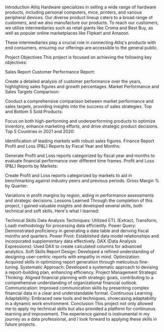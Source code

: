 Introduction
Atliq Hardware specializes in selling a wide range of hardware products, including personal computers, mice, printers, and various peripheral devices. Our diverse product lineup caters to a broad range of customers, and we also manufacture our products. To reach our customers, we utilize intermediaries such as retail giants like Croma and Best Buy, as well as popular online marketplaces like Flipkart and Amazon.

These intermediaries play a crucial role in connecting Atliq's products with end consumers, ensuring our offerings are accessible to the general public.

Project Objectives
This project is focused on achieving the following key objectives:

Sales Report
Customer Performance Report:

Create a detailed analysis of customer performance over the years, highlighting sales figures and growth percentages.
Market Performance and Sales Targets Comparison:

Conduct a comprehensive comparison between market performance and sales targets, providing insights into the success of sales strategies.
Top and Bottom 5 Sold Products:

Focus on both high-performing and underperforming products to optimize inventory, enhance marketing efforts, and drive strategic product decisions.
Top 5 Countries in 2021 and 2020:

Identification of leading markets with robust sales figures.
Finance Report
Profit and Loss (P&L) Reports by Fiscal Year and Months:

Generate Profit and Loss reports categorized by fiscal year and months to evaluate financial performance over different time frames.
Profit and Loss (P&L) Reports by Markets:

Create Profit and Loss reports categorized by markets to aid in benchmarking against industry peers and previous periods.
Gross Margin % by Quarter:

Variations in profit margins by region, aiding in performance assessments and strategic decisions.
Lessons Learned
Through the completion of this project, I gained valuable insights and developed several skills, both technical and soft skills. Here's what I learned:

Technical Skills
Data Analysis Techniques: Utilized ETL (Extract, Transform, Load) methodology for processing data efficiently.
Power Query: Demonstrated proficiency in generating a date table and deriving fiscal months and quarters.
Power Pivot: Established data model relationships and incorporated supplementary data effectively.
DAX (Data Analysis Expressions): Used DAX to create calculated columns for advanced analytics.
Soft Skills
Report Design: Developed a refined understanding of designing user-centric reports with empathy in mind.
Optimization: Acquired skills in optimizing report generation through meticulous fine-tuning.
Systematic Approach: Developed a systematic approach to devising a report-building plan, enhancing efficiency.
Project Management
Strategic Thinking: Aligned financial planning with strategic goals, contributing to a comprehensive understanding of organizational financial outlook.
Communication: Improved communication skills by presenting complex financial data in a clear and understandable format.
Continuous Learning
Adaptability: Embraced new tools and techniques, showcasing adaptability in a dynamic work environment.
Conclusion
This project not only allowed me to apply my technical skills but also provided a platform for continuous learning and improvement. The experience gained is instrumental in my journey as a data professional, and I look forward to applying these skills in future projects.
